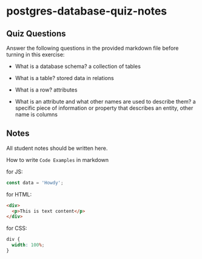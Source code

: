 # postgres-database-quiz-notes

## Quiz Questions

Answer the following questions in the provided markdown file before turning in this exercise:

- What is a database schema?
  a collection of tables

- What is a table?
  stored data in relations

- What is a row?
  attributes

- What is an attribute and what other names are used to describe them?
  a specific piece of information or property that describes an entity, other name is columns

## Notes

All student notes should be written here.

How to write `Code Examples` in markdown

for JS:

```javascript
const data = 'Howdy';
```

for HTML:

```html
<div>
  <p>This is text content</p>
</div>
```

for CSS:

```css
div {
  width: 100%;
}
```
